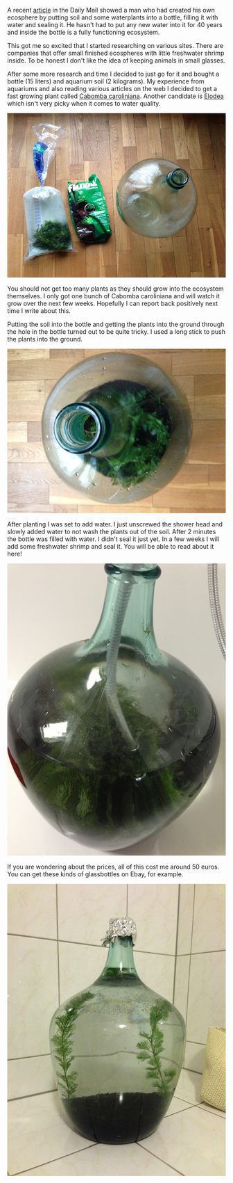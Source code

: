 A recent [article](http://www.dailymail.co.uk/sciencetech/article-2267504/The-sealed-bottle-garden-thriving-40-years-fresh-air-water.html) in the Daily Mail showed a man who had created his own ecosphere by putting soil and some waterplants into a bottle, filling it with water and sealing it. He hasn't had to put any new water into it for 40 years and inside the bottle is a fully functioning ecosystem.

This got me so excited that I started researching on various sites. There are companies that offer small finished ecospheres with little freshwater shrimp inside. To be honest I don't like the idea of keeping animals in small glasses.

After some more research and time I decided to just go for it and bought a bottle (15 liters) and aquarium soil (2 kilograms). My experience from aquariums and also reading various articles on the web I decided to get a fast growing plant called [Cabomba caroliniana](http://en.wikipedia.org/wiki/Cabomba_caroliniana). Another candidate is [Elodea](http://en.wikipedia.org/wiki/Elodea) which isn't very picky when it comes to water quality.

![Things you need to get started](media/material.jpg)

You should not get too many plants as they should grow into the ecosystem themselves. I only got one bunch of Cabomba caroliniana and will watch it grow over the next few weeks. Hopefully I can report back positively next time I write about this.

Putting the soil into the bottle and getting the plants into the ground through the hole in the bottle turned out to be quite tricky. I used a long stick to push the plants into the ground. 

![Plants added to the aquarium. I removed some plants later on, because I had too many](media/planted.jpg)

After planting I was set to add water. I just unscrewed the shower head and slowly added water to not wash the plants out of the soil. After 2 minutes the bottle was filled with water. I didn't seal it just yet. In a few weeks I will add some freshwater shrimp and seal it. You will be able to read about it here!

![Carefully adding water](media/adding_water.jpg)

If you are wondering about the prices, all of this cost me around 50 euros. You can get these kinds of glassbottles on Ebay, for example.

![The finished product (well, almost finished)](media/finished.jpg)
